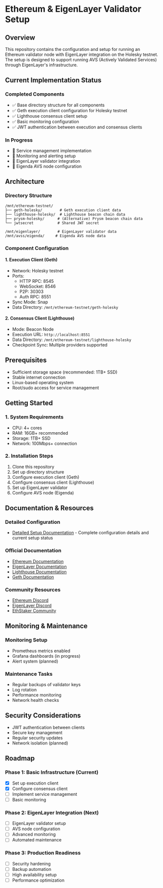 # Ethereum & EigenLayer Validator Setup

## Overview
This repository contains the configuration and setup for running an Ethereum validator node with EigenLayer integration on the Holesky testnet. The setup is designed to support running AVS (Actively Validated Services) through EigenLayer's infrastructure.

## Current Implementation Status

### Completed Components
- ✅ Base directory structure for all components
- ✅ Geth execution client configuration for Holesky testnet
- ✅ Lighthouse consensus client setup
- ✅ Basic monitoring configuration
- ✅ JWT authentication between execution and consensus clients

### In Progress
- 🔄 Service management implementation
- 🔄 Monitoring and alerting setup
- 🔄 EigenLayer validator integration
- 🔄 Eigenda AVS node configuration

## Architecture

### Directory Structure
```
/mnt/ethereum-testnet/
├── geth-holesky/        # Geth execution client data
├── lighthouse-holesky/  # Lighthouse beacon chain data
├── prysm-holesky/      # (Alternative) Prysm beacon chain data
└── jwtsecret           # Shared JWT secret

/mnt/eigenlayer/        # EigenLayer validator data
/mnt/avss/eigenda/     # Eigenda AVS node data
```

### Component Configuration

#### 1. Execution Client (Geth)
- Network: Holesky testnet
- Ports:
  - HTTP RPC: 8545
  - WebSocket: 8546
  - P2P: 30303
  - Auth RPC: 8551
- Sync Mode: Snap
- Data Directory: `/mnt/ethereum-testnet/geth-holesky`

#### 2. Consensus Client (Lighthouse)
- Mode: Beacon Node
- Execution URL: `http://localhost:8551`
- Data Directory: `/mnt/ethereum-testnet/lighthouse-holesky`
- Checkpoint Sync: Multiple providers supported

## Prerequisites
- Sufficient storage space (recommended: 1TB+ SSD)
- Stable internet connection
- Linux-based operating system
- Root/sudo access for service management

## Getting Started

### 1. System Requirements
- CPU: 4+ cores
- RAM: 16GB+ recommended
- Storage: 1TB+ SSD
- Network: 100Mbps+ connection

### 2. Installation Steps
1. Clone this repository
2. Set up directory structure
3. Configure execution client (Geth)
4. Configure consensus client (Lighthouse)
5. Set up EigenLayer validator
6. Configure AVS node (Eigenda)

## Documentation & Resources

### Detailed Configuration
- [Detailed Setup Documentation](./ethereum-eigen.md) - Complete configuration details and current setup status

### Official Documentation
- [Ethereum Documentation](https://ethereum.org/en/developers/docs/)
- [EigenLayer Documentation](https://docs.eigenlayer.xyz/)
- [Lighthouse Documentation](https://lighthouse-book.sigmaprime.io/)
- [Geth Documentation](https://geth.ethereum.org/docs/)

### Community Resources
- [Ethereum Discord](https://discord.gg/ethereum)
- [EigenLayer Discord](https://discord.gg/eigenlayer)
- [EthStaker Community](https://ethstaker.cc)

## Monitoring & Maintenance

### Monitoring Setup
- Prometheus metrics enabled
- Grafana dashboards (in progress)
- Alert system (planned)

### Maintenance Tasks
- Regular backups of validator keys
- Log rotation
- Performance monitoring
- Network health checks

## Security Considerations
- JWT authentication between clients
- Secure key management
- Regular security updates
- Network isolation (planned)

## Roadmap

### Phase 1: Basic Infrastructure (Current)
- [x] Set up execution client
- [x] Configure consensus client
- [ ] Implement service management
- [ ] Basic monitoring

### Phase 2: EigenLayer Integration (Next)
- [ ] EigenLayer validator setup
- [ ] AVS node configuration
- [ ] Advanced monitoring
- [ ] Automated maintenance

### Phase 3: Production Readiness
- [ ] Security hardening
- [ ] Backup automation
- [ ] High availability setup
- [ ] Performance optimization